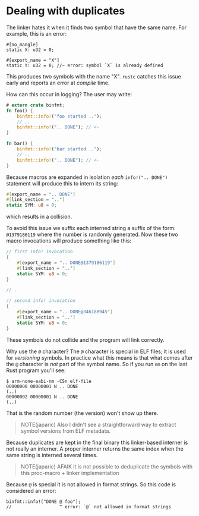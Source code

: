 # Dealing with duplicates

The linker hates it when it finds two symbol that have the same name.
For example, this is an error:

``` rust,compile_fail
#[no_mangle]
static X: u32 = 0;

#[export_name = "X"]
static Y: u32 = 0; //~ error: symbol `X` is already defined
```

This produces two symbols with the name "X".
`rustc` catches this issue early and reports an error at *compile* time.

How can this occur in logging?
The user may write:

``` rust
# extern crate binfmt;
fn foo() {
    binfmt::info!("foo started ..");
    // ..
    binfmt::info!(".. DONE"); // <-
}

fn bar() {
    binfmt::info!("bar started ..");
    // ..
    binfmt::info!(".. DONE"); // <-
}
```

Because macros are expanded in isolation *each* `info!(".. DONE")` statement will produce this to intern its string:

``` rust
#[export_name = ".. DONE"]
#[link_section = ".."]
static SYM: u8 = 0;
```

which results in a collision.

To avoid this issue we suffix each interned string a suffix of the form: `@1379186119` where the number is randomly generated.
Now these two macro invocations will produce something like this:

``` rust
// first info! invocation
{
    #[export_name = ".. DONE@1379186119"]
    #[link_section = ".."]
    static SYM: u8 = 0;
}

// ..

// second info! invocation
{
    #[export_name = ".. DONE@346188945"]
    #[link_section = ".."]
    static SYM: u8 = 0;
}
```

These symbols do not collide and the program will link correctly.

Why use the `@` character?
The `@` character is special in ELF files; it is used for *versioning* symbols.
In practice what this means is that what comes after the `@` character is *not* part of the symbol name.
So if you run `nm` on the last Rust program you'll see:

``` console
$ arm-none-eabi-nm -CSn elf-file
00000000 00000001 N .. DONE
(..)
00000002 00000001 N .. DONE
(..)
```

That is the random number (the version) won't show up there.

> NOTE(japaric) Also I didn't see a straightforward way to extract symbol versions from ELF metadata.

Because duplicates are kept in the final binary this linker-based interner is not really an interner.
A proper interner returns the same index when the same string is interned several times.

> NOTE(japaric) AFAIK it is not possible to deduplicate the symbols with this proc-macro + linker implementation

Because `@` is special it is not allowed in format strings.
So this code is considered an error:

``` console
binfmt::info!("DONE @ foo");
//                  ^ error: `@` not allowed in format strings
```
